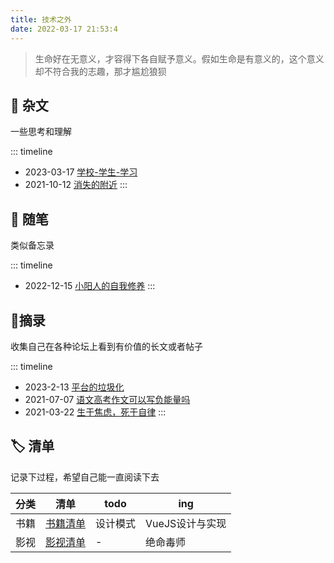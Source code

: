 ```yaml
---
title: 技术之外
date: 2022-03-17 21:53:4
---
```


> 生命好在无意义，才容得下各自赋予意义。假如生命是有意义的，这个意义却不符合我的志趣，那才尴尬狼狈

## 📜 杂文
一些思考和理解

::: timeline
- 2023-03-17 [学校-学生-学习](resources/学校-学生-学习) 
- 2021-10-12 [消失的附近](resources/消失的附近) 
:::

## 📃 随笔
类似备忘录

::: timeline
- 2022-12-15 [小阳人的自我修养](resources/小阳人的自我修养) 
:::

## 📄摘录
收集自己在各种论坛上看到有价值的长文或者帖子

::: timeline
- 2023-2-13 [平台的垃圾化](resources/平台的垃圾化)
- 2021-07-07 [语文高考作文可以写负能量吗](resources/语文高考作文可以写负能量作文吗)
- 2021-03-22 [生于焦虑，死于自律](resources/生于焦虑-死于自律) 
:::


## 🏷️ 清单
记录下过程，希望自己能一直阅读下去

| 分类 | 清单 | todo | ing |
| ---  | --- | --- | --- |
| 书籍 | [书籍清单](resources/书籍清单) | 设计模式 | VueJS设计与实现 |
| 影视 | [影视清单](resources/影视清单) | - | 绝命毒师 |